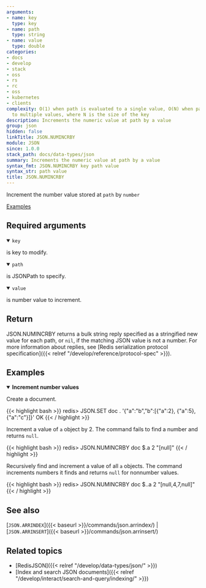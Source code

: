 ```yaml
---
arguments:
- name: key
  type: key
- name: path
  type: string
- name: value
  type: double
categories:
- docs
- develop
- stack
- oss
- rs
- rc
- oss
- kubernetes
- clients
complexity: O(1) when path is evaluated to a single value, O(N) when path is evaluated
  to multiple values, where N is the size of the key
description: Increments the numeric value at path by a value
group: json
hidden: false
linkTitle: JSON.NUMINCRBY
module: JSON
since: 1.0.0
stack_path: docs/data-types/json
summary: Increments the numeric value at path by a value
syntax_fmt: JSON.NUMINCRBY key path value
syntax_str: path value
title: JSON.NUMINCRBY
---
```

Increment the number value stored at `path` by `number`

[Examples](#examples)

## Required arguments

<details open><summary><code>key</code></summary> 

is key to modify.
</details>

<details open><summary><code>path</code></summary> 

is JSONPath to specify.
</details>

<details open><summary><code>value</code></summary> 

is number value to increment. 
</details>

## Return 

JSON.NUMINCRBY returns a bulk string reply specified as a stringified new value for each path, or `nil`, if the matching JSON value is not a number. 
For more information about replies, see [Redis serialization protocol specification]({{< relref "/develop/reference/protocol-spec" >}}). 

## Examples

<details open>
<summary><b>Increment number values</b></summary>

Create a document.

{{< highlight bash >}}
redis> JSON.SET doc . '{"a":"b","b":[{"a":2}, {"a":5}, {"a":"c"}]}'
OK
{{< / highlight >}}

Increment a value of `a` object by 2. The command fails to find a number and returns `null`.

{{< highlight bash >}}
redis> JSON.NUMINCRBY doc $.a 2
"[null]"
{{< / highlight >}}

Recursively find and increment a value of all `a` objects. The command increments numbers it finds and returns `null` for nonnumber values.

{{< highlight bash >}}
redis> JSON.NUMINCRBY doc $..a 2
"[null,4,7,null]"
{{< / highlight >}}

</details>

## See also

[`JSON.ARRINDEX`]({{< baseurl >}}/commands/json.arrindex/) | [`JSON.ARRINSERT`]({{< baseurl >}}/commands/json.arrinsert/) 

## Related topics

* [RedisJSON]({{< relref "/develop/data-types/json/" >}})
* [Index and search JSON documents]({{< relref "/develop/interact/search-and-query/indexing/" >}})
